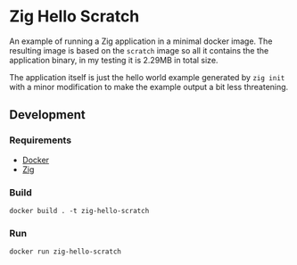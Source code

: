 # Zig Hello Scratch
An example of running a Zig application in a minimal docker image. The resulting image is based on the `scratch` image so all it contains the the application binary, in my testing it is 2.29MB in total size.

The application itself is just the hello world example generated by `zig init` with a minor modification to make the example output a bit less threatening.

## Development

### Requirements
* [Docker](https://www.docker.com/)
* [Zig](https://ziglang.org/)

### Build
```
docker build . -t zig-hello-scratch
```

### Run
```
docker run zig-hello-scratch
```
